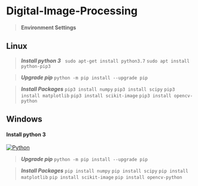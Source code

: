 # Digital-Image-Processing
> **Environment Settings**
 

## Linux

> ***Install python 3***
   ` sudo apt-get install python3.7`
    `sudo apt install python-pip3`

> ***Upgrade pip***
> `python -m pip install --upgrade pip`

> ***Install Packages***
> `pip3 install numpy`
>  `pip3 install scipy`
>   `pip3 install matplotlib`
>   `pip3 install scikit-image`
>   `pip3 install opencv-python`

## Windows

#### Install python 3
[![Python](https://www.python.org/static/img/python-logo.png)](https://www.python.org/downloads/)


> ***Upgrade pip***
> `python -m pip install --upgrade pip`

> ***Install Packages*** 
> `pip install numpy`
> `pip install scipy`
> `pip install matplotlib`
>  `pip install scikit-image`
>  `pip install opencv-python`



 
